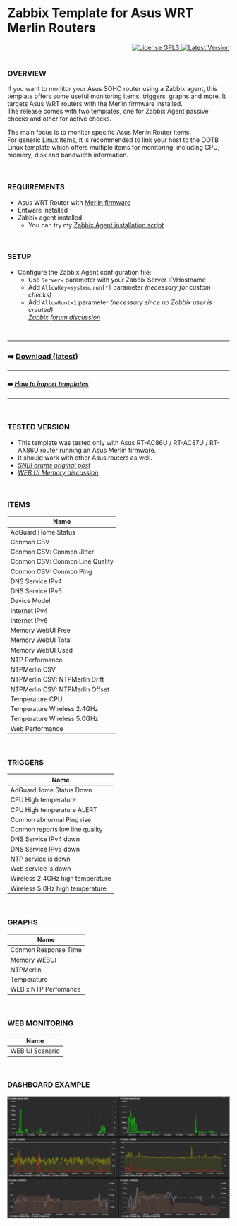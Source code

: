 # Zabbix Template for Asus WRT Merlin Routers

<div align="right">
<a href="./LICENSE">
	<img src="https://img.shields.io/badge/License-GPL3-blue?logo=opensourceinitiative&logoColor=fff" alt="License GPL3">
</a>
<a href="https://github.com/diasdmhub/Asus_Merlin_Zabbix_Template/releases/tag/latest">
	<img src="https://img.shields.io/badge/Version-648-blue?logo=azurepipelines&amp;color=0aa8d2" alt="Latest Version">
</a>
</div>
<BR>


### OVERVIEW
If you want to monitor your Asus SOHO router using a Zabbix agent, this template offers some useful monitoring items, triggers, graphs and more.
It targets Asus WRT routers with the Merlin firmware installed. \
The release comes with two templates, one for Zabbix Agent passive checks and other for active checks.

The main focus is to monitor specific Asus Merlin Router items. \
For generic Linux items, it is recommended to link your host to the OOTB Linux template which offers multiple items for monitoring, including CPU, memory, disk and bandwidth information.

<BR>


### REQUIREMENTS

- Asus WRT Router with [Merlin firmware](https://www.asuswrt-merlin.net)
- Entware installed
- Zabbix agent installed
  - You can try my [Zabbix Agent installation script](https://github.com/diasdmhub/Zabbix_agent_Asus_Merlin)

<BR>


### SETUP

- Configure the Zabbix Agent configuration file:
  - Use `Server=` parameter with your Zabbix Server IP/Hostname
  - Add `AllowKey=system.run[*]` parameter *(necessary for custom checks)*
  - Add `AllowRoot=1` parameter *(necessary since no Zabbix user is created)* \
  [*Zabbix forum discussion*](https://www.zabbix.com/forum/zabbix-troubleshooting-and-problems/402023-zabbix-agent-system-run)

<BR>

---
### ➡️ [Download (latest)](https://github.com/diasdmhub/Asus_Merlin_Zabbix_Template/releases)
---
#### ➡️ [*How to import templates*](https://www.zabbix.com/documentation/current/en/manual/xml_export_import/templates#importing)
---

<BR>


### TESTED VERSION
- This template was tested only with Asus RT-AC86U / RT-AC87U / RT-AX86U router running an Asus Merlin firmware.
- It should work with other Asus routers as well.
- [*SNBForums original post*](https://www.snbforums.com/threads/asus-merlin-router-with-zabbix-agent.64343)
- [*WEB UI Memory discussion*](https://www.snbforums.com/threads/gui-memory-x-meminfo.68683/#post-645321)

<BR>


### ITEMS

| Name                            |
| ------------------------------- |
| AdGuard Home Status             |
| Conmon CSV                      |
| Conmon CSV: Conmon Jitter       |
| Conmon CSV: Conmon Line Quality |
| Conmon CSV: Conmon Ping         |
| DNS Service IPv4                |
| DNS Service IPv6                |
| Device Model                    |
| Internet IPv4                   |
| Internet IPv6                   |
| Memory WebUI Free               |
| Memory WebUI Total              |
| Memory WebUI Used               |
| NTP Performance                 |
| NTPMerlin CSV                   |
| NTPMerlin CSV: NTPMerlin Drift  |
| NTPMerlin CSV: NTPMerlin Offset |
| Temperature CPU                 |
| Temperature Wireless 2.4GHz     |
| Temperature Wireless 5.0GHz     |
| Web Performance                 |

<BR>


### TRIGGERS

| Name                             |
| -------------------------------- |
| AdGuardHome Status Down          |
| CPU High temperature             |
| CPU High temperature ALERT       |
| Conmon abnormal Ping rise        |
| Conmon reports low line quality  |
| DNS Service IPv4 down            |
| DNS Service IPv6 down            |
| NTP service is down              |
| Web service is down              |
| Wireless 2.4GHz high temperature |
| Wireless 5.0Hz high temperature  |

<BR>


### GRAPHS

| Name                 |
| -------------------- |
| Conmon Response Time |
| Memory WEBUI         |
| NTPMerlin            |
| Temperature          |
| WEB x NTP Perfomance |

<BR>

	
### WEB MONITORING

| Name            |
| --------------- |
| WEB UI Scenario |

<BR>
	
	
### DASHBOARD EXAMPLE
![Graph examples](images/graph_example.png)
